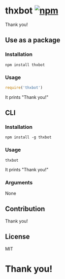 # thxbot [![npm](https://img.shields.io/npm/v/thxbot.svg)](https://www.npmjs.com/package/thxbot)

Thank you!

## Use as a package

### Installation

`npm install thxbot`

### Usage

```javascript
require('thxbot')
```

It prints "Thank you!"

## CLI

### Installation

`npm install -g thxbot`

### Usage

`thxbot`

It prints "Thank you!"

### Arguments

None

## Contribution

Thank you!

## License

MIT

# Thank you!
